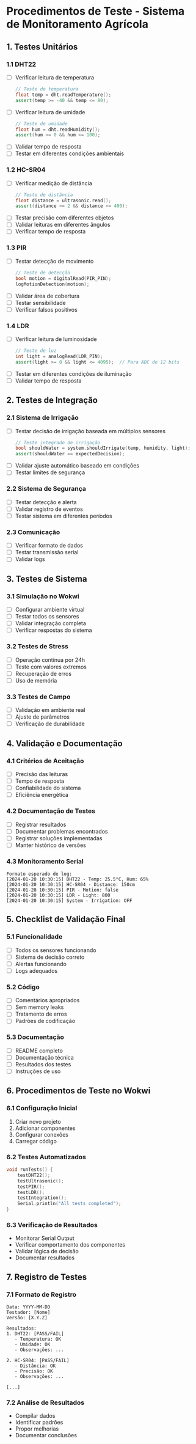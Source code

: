 # Procedimentos de Teste - Sistema de Monitoramento Agrícola

## 1. Testes Unitários

### 1.1 DHT22
- [ ] Verificar leitura de temperatura
  ```cpp
  // Teste de temperatura
  float temp = dht.readTemperature();
  assert(temp >= -40 && temp <= 80);
  ```
- [ ] Verificar leitura de umidade
  ```cpp
  // Teste de umidade
  float hum = dht.readHumidity();
  assert(hum >= 0 && hum <= 100);
  ```
- [ ] Validar tempo de resposta
- [ ] Testar em diferentes condições ambientais

### 1.2 HC-SR04
- [ ] Verificar medição de distância
  ```cpp
  // Teste de distância
  float distance = ultrasonic.read();
  assert(distance >= 2 && distance <= 400);
  ```
- [ ] Testar precisão com diferentes objetos
- [ ] Validar leituras em diferentes ângulos
- [ ] Verificar tempo de resposta

### 1.3 PIR
- [ ] Testar detecção de movimento
  ```cpp
  // Teste de detecção
  bool motion = digitalRead(PIR_PIN);
  logMotionDetection(motion);
  ```
- [ ] Validar área de cobertura
- [ ] Testar sensibilidade
- [ ] Verificar falsos positivos

### 1.4 LDR
- [ ] Verificar leitura de luminosidade
  ```cpp
  // Teste de luz
  int light = analogRead(LDR_PIN);
  assert(light >= 0 && light <= 4095);  // Para ADC de 12 bits
  ```
- [ ] Testar em diferentes condições de iluminação
- [ ] Validar tempo de resposta

## 2. Testes de Integração

### 2.1 Sistema de Irrigação
- [ ] Testar decisão de irrigação baseada em múltiplos sensores
  ```cpp
  // Teste integrado de irrigação
  bool shouldWater = system.shouldIrrigate(temp, humidity, light);
  assert(shouldWater == expectedDecision);
  ```
- [ ] Validar ajuste automático baseado em condições
- [ ] Testar limites de segurança

### 2.2 Sistema de Segurança
- [ ] Testar detecção e alerta
- [ ] Validar registro de eventos
- [ ] Testar sistema em diferentes períodos

### 2.3 Comunicação
- [ ] Verificar formato de dados
- [ ] Testar transmissão serial
- [ ] Validar logs

## 3. Testes de Sistema

### 3.1 Simulação no Wokwi
- [ ] Configurar ambiente virtual
- [ ] Testar todos os sensores
- [ ] Validar integração completa
- [ ] Verificar respostas do sistema

### 3.2 Testes de Stress
- [ ] Operação contínua por 24h
- [ ] Teste com valores extremos
- [ ] Recuperação de erros
- [ ] Uso de memória

### 3.3 Testes de Campo
- [ ] Validação em ambiente real
- [ ] Ajuste de parâmetros
- [ ] Verificação de durabilidade

## 4. Validação e Documentação

### 4.1 Critérios de Aceitação
- [ ] Precisão das leituras
- [ ] Tempo de resposta
- [ ] Confiabilidade do sistema
- [ ] Eficiência energética

### 4.2 Documentação de Testes
- [ ] Registrar resultados
- [ ] Documentar problemas encontrados
- [ ] Registrar soluções implementadas
- [ ] Manter histórico de versões

### 4.3 Monitoramento Serial
```
Formato esperado de log:
[2024-01-20 10:30:15] DHT22 - Temp: 25.5°C, Hum: 65%
[2024-01-20 10:30:15] HC-SR04 - Distance: 150cm
[2024-01-20 10:30:15] PIR - Motion: false
[2024-01-20 10:30:15] LDR - Light: 800
[2024-01-20 10:30:15] System - Irrigation: OFF
```

## 5. Checklist de Validação Final

### 5.1 Funcionalidade
- [ ] Todos os sensores funcionando
- [ ] Sistema de decisão correto
- [ ] Alertas funcionando
- [ ] Logs adequados

### 5.2 Código
- [ ] Comentários apropriados
- [ ] Sem memory leaks
- [ ] Tratamento de erros
- [ ] Padrões de codificação

### 5.3 Documentação
- [ ] README completo
- [ ] Documentação técnica
- [ ] Resultados dos testes
- [ ] Instruções de uso

## 6. Procedimentos de Teste no Wokwi

### 6.1 Configuração Inicial
1. Criar novo projeto
2. Adicionar componentes
3. Configurar conexões
4. Carregar código

### 6.2 Testes Automatizados
```cpp
void runTests() {
    testDHT22();
    testUltrasonic();
    testPIR();
    testLDR();
    testIntegration();
    Serial.println("All tests completed");
}
```

### 6.3 Verificação de Resultados
- Monitorar Serial Output
- Verificar comportamento dos componentes
- Validar lógica de decisão
- Documentar resultados

## 7. Registro de Testes

### 7.1 Formato de Registro
```
Data: YYYY-MM-DD
Testador: [Nome]
Versão: [X.Y.Z]

Resultados:
1. DHT22: [PASS/FAIL]
   - Temperatura: OK
   - Umidade: OK
   - Observações: ...

2. HC-SR04: [PASS/FAIL]
   - Distância: OK
   - Precisão: OK
   - Observações: ...

[...]
```

### 7.2 Análise de Resultados
- Compilar dados
- Identificar padrões
- Propor melhorias
- Documentar conclusões

